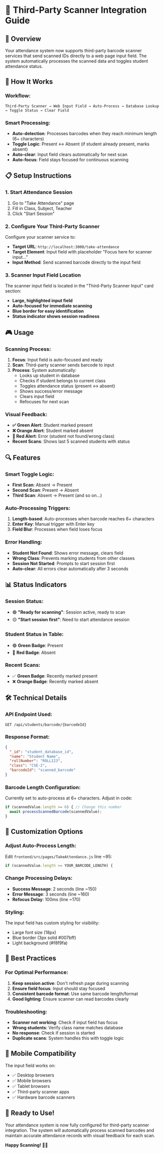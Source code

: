 # 📱 Third-Party Scanner Integration Guide

## 🎯 Overview

Your attendance system now supports third-party barcode scanner services that send scanned IDs directly to a web page input field. The system automatically processes the scanned data and toggles student attendance status.

## 🔧 How It Works

### **Workflow:**
```
Third-Party Scanner → Web Input Field → Auto-Process → Database Lookup → Toggle Status → Clear Field
```

### **Smart Processing:**
- **Auto-detection**: Processes barcodes when they reach minimum length (6+ characters)
- **Toggle Logic**: Present ↔ Absent (if student already present, marks absent)
- **Auto-clear**: Input field clears automatically for next scan
- **Auto-focus**: Field stays focused for continuous scanning

## 📋 Setup Instructions

### **1. Start Attendance Session**
1. Go to "Take Attendance" page
2. Fill in Class, Subject, Teacher
3. Click "Start Session"

### **2. Configure Your Third-Party Scanner**
Configure your scanner service to:
- **Target URL**: `http://localhost:3000/take-attendance`
- **Target Element**: Input field with placeholder "Focus here for scanner input..."
- **Input Method**: Send scanned barcode directly to the input field

### **3. Scanner Input Field Location**
The scanner input field is located in the "Third-Party Scanner Input" card section:
- **Large, highlighted input field**
- **Auto-focused for immediate scanning**
- **Blue border for easy identification**
- **Status indicator shows session readiness**

## 🎮 Usage

### **Scanning Process:**
1. **Focus**: Input field is auto-focused and ready
2. **Scan**: Third-party scanner sends barcode to input
3. **Process**: System automatically:
   - Looks up student in database
   - Checks if student belongs to current class
   - Toggles attendance status (present ↔ absent)
   - Shows success/error message
   - Clears input field
   - Refocuses for next scan

### **Visual Feedback:**
- **✅ Green Alert**: Student marked present
- **❌ Orange Alert**: Student marked absent  
- **🔴 Red Alert**: Error (student not found/wrong class)
- **Recent Scans**: Shows last 5 scanned students with status

## 🔍 Features

### **Smart Toggle Logic:**
- **First Scan**: Absent → Present
- **Second Scan**: Present → Absent
- **Third Scan**: Absent → Present (and so on...)

### **Auto-Processing Triggers:**
1. **Length-based**: Auto-processes when barcode reaches 6+ characters
2. **Enter Key**: Manual trigger with Enter key
3. **Field Blur**: Processes when field loses focus

### **Error Handling:**
- **Student Not Found**: Shows error message, clears field
- **Wrong Class**: Prevents marking students from other classes
- **Session Not Started**: Prompts to start session first
- **Auto-clear**: All errors clear automatically after 3 seconds

## 📊 Status Indicators

### **Session Status:**
- 🟢 **"Ready for scanning"**: Session active, ready to scan
- 🟡 **"Start session first"**: Need to start attendance session

### **Student Status in Table:**
- 🟢 **Green Badge**: Present
- 🔴 **Red Badge**: Absent

### **Recent Scans:**
- ✅ **Green Badge**: Recently marked present
- ❌ **Orange Badge**: Recently marked absent

## 🛠 Technical Details

### **API Endpoint Used:**
```
GET /api/students/barcode/{barcodeId}
```

### **Response Format:**
```json
{
  "_id": "student_database_id",
  "name": "Student Name",
  "rollNumber": "ROLL123",
  "class": "CSE-2",
  "barcodeId": "scanned_barcode"
}
```

### **Barcode Length Configuration:**
Currently set to auto-process at 6+ characters. Adjust in code:
```javascript
if (scannedValue.length >= 6) { // Change this number
  await processScannedBarcode(scannedValue);
}
```

## 🔧 Customization Options

### **Adjust Auto-Process Length:**
Edit `frontend/src/pages/TakeAttendance.js` line ~95:
```javascript
if (scannedValue.length >= YOUR_BARCODE_LENGTH) {
```

### **Change Processing Delays:**
- **Success Message**: 2 seconds (line ~150)
- **Error Message**: 3 seconds (line ~160)
- **Refocus Delay**: 100ms (line ~170)

### **Styling:**
The input field has custom styling for visibility:
- Large font size (18px)
- Blue border (3px solid #007bff)
- Light background (#f8f9fa)

## 🎯 Best Practices

### **For Optimal Performance:**
1. **Keep session active**: Don't refresh page during scanning
2. **Ensure field focus**: Input should stay focused
3. **Consistent barcode format**: Use same barcode length/format
4. **Good lighting**: Ensure scanner can read barcodes clearly

### **Troubleshooting:**
- **Scanner not working**: Check if input field has focus
- **Wrong students**: Verify class name matches database
- **No response**: Check if session is started
- **Duplicate scans**: System handles this with toggle logic

## 📱 Mobile Compatibility

The input field works on:
- ✅ Desktop browsers
- ✅ Mobile browsers  
- ✅ Tablet browsers
- ✅ Third-party scanner apps
- ✅ Hardware barcode scanners

## 🚀 Ready to Use!

Your attendance system is now fully configured for third-party scanner integration. The system will automatically process scanned barcodes and maintain accurate attendance records with visual feedback for each scan.

**Happy Scanning!** 📱✅

